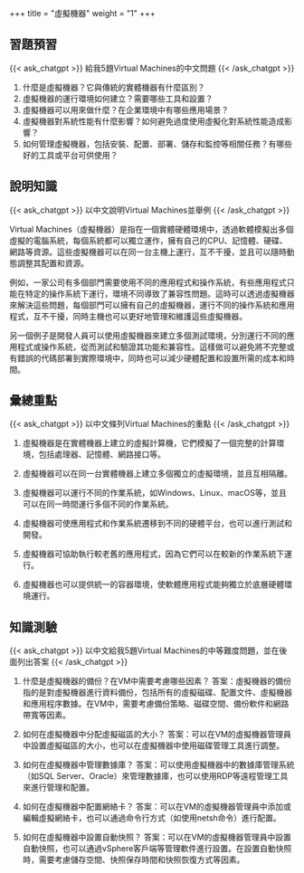 +++
title = "虛擬機器"
weight = "1"
+++
## 習題預習
{{< ask_chatgpt >}}
給我5題Virtual Machines的中文問題
{{< /ask_chatgpt >}}



1. 什麼是虛擬機器？它與傳統的實體機器有什麼區別？
2. 虛擬機器的運行環境如何建立？需要哪些工具和設置？
3. 虛擬機器可以用來做什麼？在企業環境中有哪些應用場景？
4. 虛擬機器對系統性能有什麼影響？如何避免過度使用虛擬化對系統性能造成影響？
5. 如何管理虛擬機器，包括安裝、配置、部署、儲存和監控等相關任務？有哪些好的工具或平台可供使用？   

## 說明知識
{{< ask_chatgpt >}}
以中文說明Virtual Machines並舉例
{{< /ask_chatgpt >}}



Virtual Machines（虛擬機器）是指在一個實體硬體環境中，透過軟體模擬出多個虛擬的電腦系統，每個系統都可以獨立運作，擁有自己的CPU、記憶體、硬碟、網路等資源。這些虛擬機器可以在同一台主機上運行，互不干擾，並且可以隨時動態調整其配置和資源。

例如，一家公司有多個部門需要使用不同的應用程式和操作系統，有些應用程式只能在特定的操作系統下運行，環境不同導致了兼容性問題。這時可以透過虛擬機器來解決這些問題，每個部門可以擁有自己的虛擬機器，運行不同的操作系統和應用程式，互不干擾，同時主機也可以更好地管理和維護這些虛擬機器。

另一個例子是開發人員可以使用虛擬機器來建立多個測試環境，分別運行不同的應用程式或操作系統，從而測試和驗證其功能和兼容性。這樣做可以避免將不完整或有錯誤的代碼部署到實際環境中，同時也可以減少硬體配置和設置所需的成本和時間。   

## 彙總重點
{{< ask_chatgpt >}}
以中文條列Virtual Machines的重點
{{< /ask_chatgpt >}}



1. 虛擬機器是在實體機器上建立的虛擬計算機，它們模擬了一個完整的計算環境，包括處理器、記憶體、網路接口等。

2. 虛擬機器可以在同一台實體機器上建立多個獨立的虛擬環境，並且互相隔離。

3. 虛擬機器可以運行不同的作業系統，如Windows、Linux、macOS等，並且可以在同一時間運行多個不同的作業系統。

4. 虛擬機器可使應用程式和作業系統遷移到不同的硬體平台，也可以進行測試和開發。

5. 虛擬機器可協助執行較老舊的應用程式，因為它們可以在較新的作業系統下運行。

6. 虛擬機器也可以提供統一的容器環境，使軟體應用程式能夠獨立於底層硬體環境運行。   

## 知識測驗
{{< ask_chatgpt >}}
以中文給我5題Virtual Machines的中等難度問題，並在後面列出答案
{{< /ask_chatgpt >}}



1. 什麼是虛擬機器的備份？在VM中需要考慮哪些因素？
答案：虛擬機器的備份指的是對虛擬機器進行資料備份，包括所有的虛擬磁碟、配置文件、虛擬機器和應用程序數據。在VM中，需要考慮備份策略、磁碟空間、備份軟件和網路帶寬等因素。

2. 如何在虛擬機器中分配虛擬磁區的大小？
答案：可以在VM的虛擬機器管理員中設置虛擬磁區的大小，也可以在虛擬機器中使用磁碟管理工具進行調整。

3. 如何在虛擬機器中管理數據庫？
答案：可以使用虛擬機器中的數據庫管理系統（如SQL Server、Oracle）來管理數據庫，也可以使用RDP等遠程管理工具來進行管理和配置。

4. 如何在虛擬機器中配置網絡卡？
答案：可以在VM的虛擬機器管理員中添加或編輯虛擬網絡卡，也可以通過命令行方式（如使用netsh命令）進行配置。

5. 如何在虛擬機器中設置自動快照？
答案：可以在VM的虛擬機器管理員中設置自動快照，也可以通過vSphere客戶端等管理軟件進行設置。在設置自動快照時，需要考慮儲存空間、快照保存時間和快照恢復方式等因素。   

